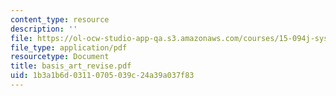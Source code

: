 ```yaml
---
content_type: resource
description: ''
file: https://ol-ocw-studio-app-qa.s3.amazonaws.com/courses/15-094j-systems-optimization-models-and-computation-sma-5223-spring-2004/1b3a1b6d03110705039c24a39a037f83_basis_art_revise.pdf
file_type: application/pdf
resourcetype: Document
title: basis_art_revise.pdf
uid: 1b3a1b6d-0311-0705-039c-24a39a037f83
---
```

